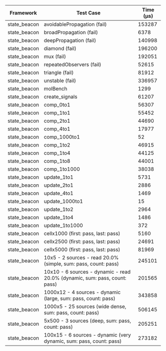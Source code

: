 | Framework | Test Case | Time (μs) |
| --- | --- | --- |
| state_beacon | avoidablePropagation (fail) | 153287 |
| state_beacon | broadPropagation (fail) | 6378 |
| state_beacon | deepPropagation (fail) | 140998 |
| state_beacon | diamond (fail) | 196200 |
| state_beacon | mux (fail) | 192051 |
| state_beacon | repeatedObservers (fail) | 52615 |
| state_beacon | triangle (fail) | 81912 |
| state_beacon | unstable (fail) | 336957 |
| state_beacon | molBench | 1299 |
| state_beacon | create_signals | 61207 |
| state_beacon | comp_0to1 | 56307 |
| state_beacon | comp_1to1 | 55452 |
| state_beacon | comp_2to1 | 44690 |
| state_beacon | comp_4to1 | 17977 |
| state_beacon | comp_1000to1 | 52 |
| state_beacon | comp_1to2 | 46915 |
| state_beacon | comp_1to4 | 44125 |
| state_beacon | comp_1to8 | 44001 |
| state_beacon | comp_1to1000 | 38038 |
| state_beacon | update_1to1 | 5731 |
| state_beacon | update_2to1 | 2886 |
| state_beacon | update_4to1 | 1469 |
| state_beacon | update_1000to1 | 15 |
| state_beacon | update_1to2 | 2964 |
| state_beacon | update_1to4 | 1486 |
| state_beacon | update_1to1000 | 372 |
| state_beacon | cellx1000 (first: pass, last: pass) | 5160 |
| state_beacon | cellx2500 (first: pass, last: pass) | 24691 |
| state_beacon | cellx5000 (first: pass, last: pass) | 81969 |
| state_beacon | 10x5 - 2 sources - read 20.0% (simple, sum: pass, count: pass) | 245101 |
| state_beacon | 10x10 - 6 sources - dynamic - read 20.0% (dynamic, sum: pass, count: pass) | 201565 |
| state_beacon | 1000x12 - 4 sources - dynamic (large, sum: pass, count: pass) | 343858 |
| state_beacon | 1000x5 - 25 sources (wide dense, sum: pass, count: pass) | 506145 |
| state_beacon | 5x500 - 3 sources (deep, sum: pass, count: pass) | 205251 |
| state_beacon | 100x15 - 6 sources - dynamic (very dynamic, sum: pass, count: pass) | 273182 |
